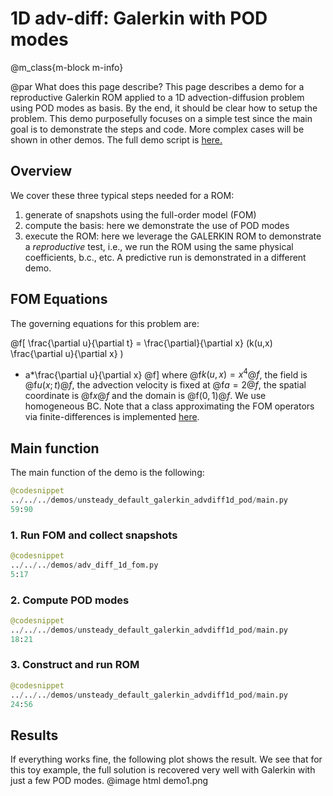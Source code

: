 
# 1D adv-diff: Galerkin with POD modes


@m_class{m-block m-info}

@par What does this page describe?
This page describes a demo for a reproductive Galerkin ROM applied to a
1D advection-diffusion problem using POD modes as basis.
By the end, it should be clear how to setup the problem.
This demo purposefully focuses on a simple test since the main goal is
to demonstrate the steps and code. More complex cases will be shown in other demos.
The full demo script is [here.](https://github.com/Pressio/pressio4py/blob/master/demos/unsteady_default_galerkin_advdiff1d_pod/main.py)

## Overview
We cover these three typical steps needed for a ROM:
1. generate of snapshots using the full-order model (FOM)
2. compute the basis: here we demonstrate the use of POD modes
3. execute the ROM: here we leverage the GALERKIN ROM to demonstrate
a *reproductive* test, i.e., we run the ROM using the same physical coefficients, b.c., etc.
A predictive run is demonstrated in a different demo.

## FOM Equations
The governing equations for this problem are:

@f[
\frac{\partial u}{\partial t}
= \frac{\partial}{\partial x} (k(u,x) \frac{\partial u}{\partial x} )
- a*\frac{\partial u}{\partial x}
@f]
where @f$k(u,x)=x^4@f$, the field is @f$u(x;t)@f$, the advection velocity
is fixed at @f$a=2@f$, the spatial coordinate is @f$x@f$ and the domain is @f$(0,1)@f$.
We use homogeneous BC. Note that a class approximating the FOM operators via finite-differences
is implemented [here](https://github.com/Pressio/pressio4py/blob/master/apps/adv_diff1d.py).


## Main function
The main function of the demo is the following:
```py
@codesnippet
../../../demos/unsteady_default_galerkin_advdiff1d_pod/main.py
59:90
```

### 1. Run FOM and collect snapshots
```py
@codesnippet
../../../demos/adv_diff_1d_fom.py
5:17
```

### 2. Compute POD modes
```py
@codesnippet
../../../demos/unsteady_default_galerkin_advdiff1d_pod/main.py
18:21
```

### 3. Construct and run ROM
```py
@codesnippet
../../../demos/unsteady_default_galerkin_advdiff1d_pod/main.py
24:56
```

## Results
If everything works fine, the following plot shows the result.
We see that for this toy example, the full solution is recovered very well with Galerkin
with just a few POD modes.
@image html demo1.png
